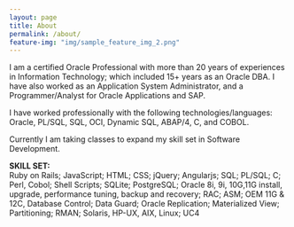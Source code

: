 ```yaml
---
layout: page
title: About
permalink: /about/
feature-img: "img/sample_feature_img_2.png"
---
```

I am a certified Oracle Professional with more than 20 years of experiences in Information Technology; 
which included 15+ years as an Oracle DBA.  I have also worked as an Application System Administrator, 
and a Programmer/Analyst for Oracle Applications and SAP.  

I have worked professionally with the following technologies/languages: Oracle, PL/SQL, SQL, OCI, Dynamic SQL, ABAP/4, C, and COBOL.  

Currently I am taking classes to expand my skill set in Software Development.

**SKILL SET:**   
Ruby on Rails; JavaScript; HTML; CSS; jQuery; Angularjs; SQL; PL/SQL; C; Perl, Cobol; Shell Scripts; SQLite; PostgreSQL; Oracle 8i, 9i, 10G,11G install, upgrade, performance tuning, backup and recovery; RAC; ASM; OEM 11G & 12C, Database Control; Data Guard; Oracle Replication; Materialized View; Partitioning; RMAN; Solaris, HP-UX, AIX, Linux; UC4



